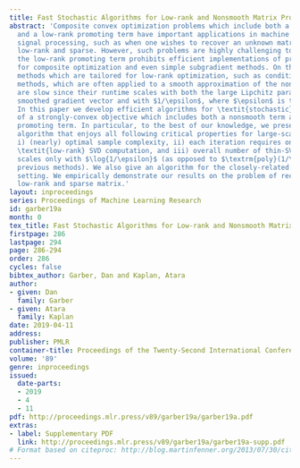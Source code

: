 ```yaml
---
title: Fast Stochastic Algorithms for Low-rank and Nonsmooth Matrix Problems
abstract: 'Composite convex optimization problems which include both a nonsmooth term
  and a low-rank promoting term have important applications in machine learning and
  signal processing, such as when one wishes to recover an unknown matrix that is  simultaneously
  low-rank and sparse. However, such problems are highly challenging to solve in large-scale:
  the low-rank promoting term prohibits efficient implementations of proximal methods
  for composite optimization and even simple subgradient methods. On the other hand,
  methods which are tailored for low-rank optimization, such as conditional gradient-type
  methods, which are often applied to a smooth approximation of the nonsmooth objective,
  are slow since their runtime scales with both the large Lipchitz parameter of the
  smoothed gradient vector and with $1/\epsilon$, where $\epsilon$ is the target accuracy.
  In this paper we develop efficient algorithms for \textit{stochastic} optimization
  of a strongly-convex objective which includes both a nonsmooth term and a low-rank
  promoting term. In particular, to the best of our knowledge, we present the first
  algorithm that enjoys all following critical properties for large-scale problems:
  i) (nearly) optimal sample complexity, ii) each iteration requires only a single
  \textit{low-rank} SVD computation, and iii) overall number of thin-SVD computations
  scales only with $\log{1/\epsilon}$ (as opposed to $\textrm{poly}(1/\epsilon)$ in
  previous methods). We also give an algorithm for the closely-related finite-sum
  setting. We empirically demonstrate our results on the problem of recovering a simultaneously
  low-rank and sparse matrix.'
layout: inproceedings
series: Proceedings of Machine Learning Research
id: garber19a
month: 0
tex_title: Fast Stochastic Algorithms for Low-rank and Nonsmooth Matrix Problems
firstpage: 286
lastpage: 294
page: 286-294
order: 286
cycles: false
bibtex_author: Garber, Dan and Kaplan, Atara
author:
- given: Dan
  family: Garber
- given: Atara
  family: Kaplan
date: 2019-04-11
address: 
publisher: PMLR
container-title: Proceedings of the Twenty-Second International Conference on Artificial Intelligence and Statistics
volume: '89'
genre: inproceedings
issued:
  date-parts:
  - 2019
  - 4
  - 11
pdf: http://proceedings.mlr.press/v89/garber19a/garber19a.pdf
extras:
- label: Supplementary PDF
  link: http://proceedings.mlr.press/v89/garber19a/garber19a-supp.pdf
# Format based on citeproc: http://blog.martinfenner.org/2013/07/30/citeproc-yaml-for-bibliographies/
---
```

